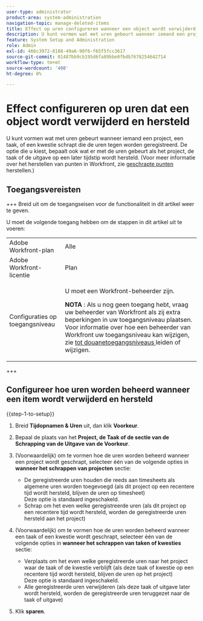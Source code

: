 ```yaml
---
user-type: administrator
product-area: system-administration
navigation-topic: manage-deleted-items
title: Effect op uren configureren wanneer een object wordt verwijderd en hersteld
description: U kunt vormen wat met uren gebeurt wanneer iemand een project, een taak, of een kwestie schrapt die de uren tegen worden geregistreerd. De optie die u kiest, bepaalt ook wat er met de uren gebeurt als het project, de taak of de uitgave op een later tijdstip wordt hersteld. (Zie Verwijderde items herstellen voor meer informatie over het herstellen van items in Workfront.)
feature: System Setup and Administration
role: Admin
exl-id: 466c3972-8108-49a6-98f6-f65f5fcc3617
source-git-commit: 01487bb9cb195d6fa89bbe0fbdb7678254642714
workflow-type: tm+mt
source-wordcount: '408'
ht-degree: 0%

---
```


# Effect configureren op uren dat een object wordt verwijderd en hersteld

U kunt vormen wat met uren gebeurt wanneer iemand een project, een taak, of een kwestie schrapt die de uren tegen worden geregistreerd. De optie die u kiest, bepaalt ook wat er met de uren gebeurt als het project, de taak of de uitgave op een later tijdstip wordt hersteld. (Voor meer informatie over het herstellen van punten in Workfront, zie [ geschrapte punten ](../../../administration-and-setup/manage-workfront/manage-deleted-items/restore-deleted-items.md) herstellen.)

## Toegangsvereisten

+++ Breid uit om de toegangseisen voor de functionaliteit in dit artikel weer te geven.

U moet de volgende toegang hebben om de stappen in dit artikel uit te voeren:

<table style="table-layout:auto"> 
 <col> 
 <col> 
 <tbody> 
  <tr> 
   <td role="rowheader">Adobe Workfront-plan</td> 
   <td>Alle</td> 
  </tr> 
  <tr> 
   <td role="rowheader">Adobe Workfront-licentie</td> 
   <td>Plan</td> 
  </tr> 
  <tr> 
   <td role="rowheader">Configuraties op toegangsniveau</td> 
   <td> <p>U moet een Workfront-beheerder zijn.</p> <p><b> NOTA </b>: Als u nog geen toegang hebt, vraag uw beheerder van Workfront als zij extra beperkingen in uw toegangsniveau plaatsen. Voor informatie over hoe een beheerder van Workfront uw toegangsniveau kan wijzigen, zie <a href="../../../administration-and-setup/add-users/configure-and-grant-access/create-modify-access-levels.md" class="MCXref xref"> tot douanetoegangsniveaus </a> leiden of wijzigen.</p> </td> 
  </tr> 
 </tbody> 
</table>

+++

## Configureer hoe uren worden beheerd wanneer een item wordt verwijderd en hersteld

{{step-1-to-setup}}

1. Breid **Tijdopnamen &amp; Uren** uit, dan klik **Voorkeur**.

1. Bepaal de plaats van het **Project, de Taak of de sectie van de Schrapping van de Uitgave van de Voorkeur**.
1. (Voorwaardelijk) om te vormen hoe de uren worden beheerd wanneer een project wordt geschrapt, selecteer één van de volgende opties in **wanneer het schrappen van projecten** sectie:

   * De geregistreerde uren houden die reeds aan timesheets als algemene uren worden toegevoegd (als dit project op een recentere tijd wordt hersteld, blijven de uren op timesheet)\
     Deze optie is standaard ingeschakeld.
   * Schrap om het even welke geregistreerde uren (als dit project op een recentere tijd wordt hersteld, worden de geregistreerde uren hersteld aan het project)

1. (Voorwaardelijk) om te vormen hoe de uren worden beheerd wanneer een taak of een kwestie wordt geschrapt, selecteer één van de volgende opties in **wanneer het schrappen van taken of kwesties** sectie:

   * Verplaats om het even welke geregistreerde uren naar het project waar de taak of de kwestie verblijft (als deze taak of kwestie op een recentere tijd wordt hersteld, blijven de uren op het project)\
     Deze optie is standaard ingeschakeld.
   * Alle geregistreerde uren verwijderen (als deze taak of uitgave later wordt hersteld, worden de geregistreerde uren teruggezet naar de taak of uitgave)

1. Klik **sparen**.
